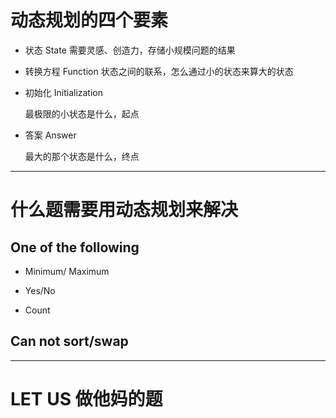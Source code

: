 # 动态规划的四个要素
+ 状态 State
  需要灵感、创造力，存储小规模问题的结果

+ 转换方程 Function
  状态之间的联系，怎么通过小的状态来算大的状态

+ 初始化 Initialization

  最极限的小状态是什么，起点

* 答案 Answer

  最大的那个状态是什么，终点


---

# 什么题需要用动态规划来解决
## One of the following 

* Minimum/ Maximum

* Yes/No

* Count 

## Can not sort/swap

---

# LET US 做他妈的题

